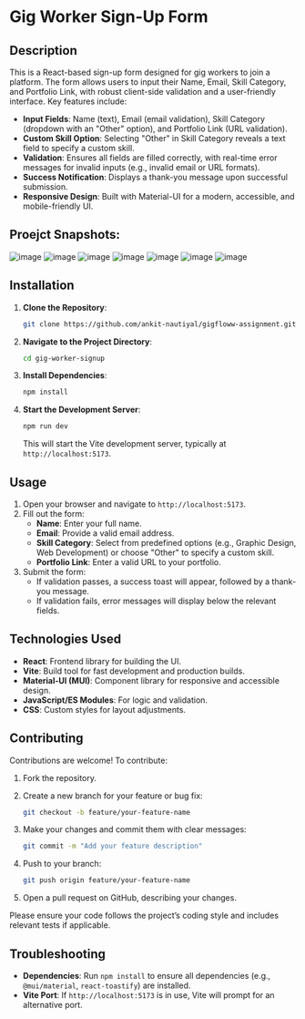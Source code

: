 
# Gig Worker Sign-Up Form

## Description

This is a React-based sign-up form designed for gig workers to join a platform. The form allows users to input their Name, Email, Skill Category, and Portfolio Link, with robust client-side validation and a user-friendly interface. Key features include:

- **Input Fields**: Name (text), Email (email validation), Skill Category (dropdown with an "Other" option), and Portfolio Link (URL validation).
- **Custom Skill Option**: Selecting "Other" in Skill Category reveals a text field to specify a custom skill.
- **Validation**: Ensures all fields are filled correctly, with real-time error messages for invalid inputs (e.g., invalid email or URL formats).
- **Success Notification**: Displays a thank-you message upon successful submission.
- **Responsive Design**: Built with Material-UI for a modern, accessible, and mobile-friendly UI.

## Proejct Snapshots:

![image](https://github.com/user-attachments/assets/9464c5d6-c17d-49d3-bf7a-43ed380bc235)
![image](https://github.com/user-attachments/assets/bf22ea32-c9bc-4728-9a00-d724e7c536af)
![image](https://github.com/user-attachments/assets/619668fa-bcdc-419b-8919-b811df9472a5)
![image](https://github.com/user-attachments/assets/6f745869-af37-4c7c-9c23-4b7849561626)
![image](https://github.com/user-attachments/assets/c4cd5637-c8ae-4ffe-8a88-1b94dbe0a9dd)
![image](https://github.com/user-attachments/assets/a586f532-3a40-4ca3-9652-0d82ea87f9d9)
![image](https://github.com/user-attachments/assets/9f7fa13f-c87a-4e4f-afd9-67b022e79bfc)



## Installation

1. **Clone the Repository**:

   ```bash
   git clone https://github.com/ankit-nautiyal/gigfloww-assignment.git
   ```

2. **Navigate to the Project Directory**:

   ```bash
   cd gig-worker-signup
   ```

3. **Install Dependencies**:

   ```bash
   npm install
   ```

4. **Start the Development Server**:

   ```bash
   npm run dev
   ```

   This will start the Vite development server, typically at `http://localhost:5173`.

## Usage

1. Open your browser and navigate to `http://localhost:5173`.
2. Fill out the form:
   - **Name**: Enter your full name.
   - **Email**: Provide a valid email address.
   - **Skill Category**: Select from predefined options (e.g., Graphic Design, Web Development) or choose "Other" to specify a custom skill.
   - **Portfolio Link**: Enter a valid URL to your portfolio.
3. Submit the form:
   - If validation passes, a success toast will appear, followed by a thank-you message.
   - If validation fails, error messages will display below the relevant fields.

## Technologies Used

- **React**: Frontend library for building the UI.
- **Vite**: Build tool for fast development and production builds.
- **Material-UI (MUI)**: Component library for responsive and accessible design.
- **JavaScript/ES Modules**: For logic and validation.
- **CSS**: Custom styles for layout adjustments.

## Contributing

Contributions are welcome! To contribute:

1. Fork the repository.

2. Create a new branch for your feature or bug fix:

   ```bash
   git checkout -b feature/your-feature-name
   ```

3. Make your changes and commit them with clear messages:

   ```bash
   git commit -m "Add your feature description"
   ```

4. Push to your branch:

   ```bash
   git push origin feature/your-feature-name
   ```

5. Open a pull request on GitHub, describing your changes.

Please ensure your code follows the project’s coding style and includes relevant tests if applicable.

## Troubleshooting

- **Dependencies**: Run `npm install` to ensure all dependencies (e.g., `@mui/material`, `react-toastify`) are installed.
- **Vite Port**: If `http://localhost:5173` is in use, Vite will prompt for an alternative port.


